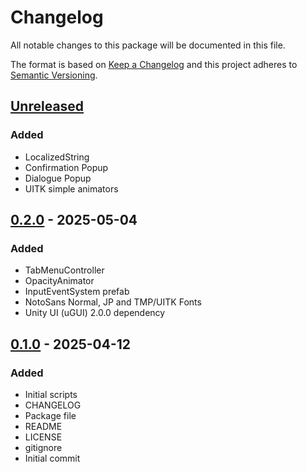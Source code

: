 # Changelog
All notable changes to this package will be documented in this file.

The format is based on [Keep a Changelog](http://keepachangelog.com/en/1.0.0/)
and this project adheres to [Semantic Versioning](http://semver.org/spec/v2.0.0.html).

## [Unreleased]
### Added
- LocalizedString
- Confirmation Popup
- Dialogue Popup
- UITK simple animators

## [0.2.0] - 2025-05-04
### Added
- TabMenuController
- OpacityAnimator
- InputEventSystem prefab
- NotoSans Normal, JP and TMP/UITK Fonts
- Unity UI (uGUI) 2.0.0 dependency

## [0.1.0] - 2025-04-12
### Added
- Initial scripts
- CHANGELOG
- Package file
- README
- LICENSE
- gitignore
- Initial commit

[Unreleased]: https://github.com/HyagoOliveira/UISystem/compare/0.2.0...main
[0.2.0]: https://github.com/HyagoOliveira/UISystem/tree/0.2.0/
[0.1.0]: https://github.com/HyagoOliveira/UISystem/tree/0.1.0/